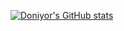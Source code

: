 [![Doniyor's GitHub stats](https://github-readme-stats.vercel.app/api?username=ndoniyor)](https://github.com/anuraghazra/github-readme-stats)
